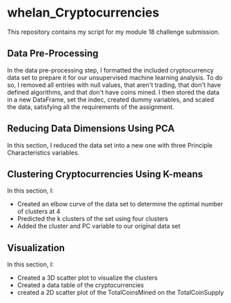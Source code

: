 # whelan_Cryptocurrencies

This repository contains my script for my module 18 challenge submission.

## Data Pre-Processing

In the data pre-processing step, I formatted the included cryptocurrency data set to prepare it for our unsupervised machine learning analysis. To do so, I removed all entries with null values, that aren't trading, that don't have defined algorithms, and that don't have coins mined. I then stored the data in a new DataFrame, set the indec, created dummy variables, and scaled the data, satisfying all the requirements of the assignment.

## Reducing Data Dimensions Using PCA

In this section, I reduced the data set into a new one with three Principle Characteristics variables.

## Clustering Cryptocurrencies Using K-means

In this section, I:

- Created an elbow curve of the data set to determine the optimal number of clusters at 4
- Predicted the k clusters of the set using four clusters
- Added the cluster and PC variable to our original data set

## Visualization

In this section, I:

- Created a 3D scatter plot to visualize the clusters
- Created a data table of the cryptocurrencies
- created a 2D scatter plot of the TotalCoinsMined on the TotalCoinSupply
